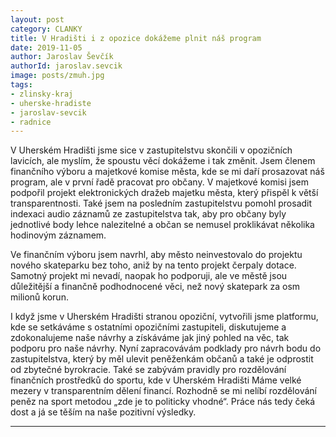 ```yaml
---
layout: post
category: CLANKY
title: V Hradišti i z opozice dokážeme plnit náš program
date: 2019-11-05
author: Jaroslav Ševčík
authorId: jaroslav.sevcik
image: posts/zmuh.jpg  
tags: 
- zlinsky-kraj
- uherske-hradiste
- jaroslav-sevcik
- radnice
---
```


V Uherském Hradišti jsme sice v zastupitelstvu skončili v opozičních lavicích, ale myslím, že spoustu věcí dokážeme i tak změnit. Jsem členem finančního výboru a majetkové komise města, kde se mi daří prosazovat náš program, ale v první řadě pracovat pro občany.  V majetkové komisi jsem podpořil projekt elektronických dražeb majetku města, který přispěl k větší transparentnosti. Také jsem na posledním zastupitelstvu pomohl prosadit indexaci audio záznamů ze zastupitelstva tak, aby pro občany byly jednotlivé body lehce nalezitelné a občan se nemusel proklikávat několika hodinovým záznamem.

Ve finančním výboru jsem navrhl, aby město neinvestovalo do projektu nového skateparku bez toho, aniž by na tento projekt čerpaly dotace. Samotný projekt mi nevadí, naopak ho podporuji, ale ve městě jsou důležitější a finančně podhodnocené věci, než nový skatepark za osm milionů korun.

I když jsme v Uherském Hradišti stranou opoziční, vytvořili jsme platformu, kde se setkáváme s ostatními opozičními zastupiteli, diskutujeme a zdokonalujeme naše návrhy a získáváme jak jiný pohled na věc, tak podporu pro naše návrhy. Nyní zapracovávám podklady pro návrh bodu do zastupitelstva, který by měl ulevit peněženkám občanů a také je odprostit od zbytečné byrokracie. Také se zabývám pravidly pro rozdělování finančních prostředků do sportu, kde v Uherském Hradišti Máme velké mezery v transparentním dělení financí. Rozhodně se mi nelíbí rozdělování peněz na sport metodou „zde je to politicky vhodné“. Práce nás tedy čeká dost a já se těším na naše pozitivní výsledky.

---

